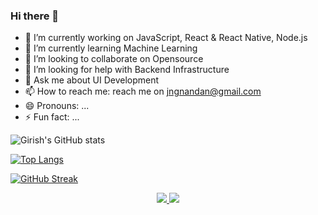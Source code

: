 ### Hi there 👋

- 🔭 I’m currently working on JavaScript, React & React Native, Node.js
- 🌱 I’m currently learning Machine Learning
- 👯 I’m looking to collaborate on Opensource
- 🤔 I’m looking for help with Backend Infrastructure
- 💬 Ask me about UI Development
- 📫 How to reach me: reach me on jngnandan@gmail.com
- 😄 Pronouns: ...
- ⚡ Fun fact: ...





![Girish's GitHub stats](https://github-readme-stats.vercel.app/api?username=jngnandan&show_icons=true&theme=radical)




[![Top Langs](https://github-readme-stats.vercel.app/api/top-langs/?username=anuraghazra&layout=compact)](https://github.com/anuraghazra/github-readme-stats)

[![GitHub Streak](https://streak-stats.demolab.com/?user=denvercoder1&currStreakNum=2FD3EB&fire=pink&sideLabels=F00&date_format=[Y.]n.j)](https://git.io/streak-stats)


<p align="center">
  <a href="https://skillicons.dev">
    <img src="https://skillicons.dev/icons?i=html,css,javascript,react,nodejs,firebase,git," />
  </a>
  <a href="https://skillicons.dev">
    <img src="https://skillicons.dev/icons?i=figma,xd,ps,ai" />
  </a>
</p>
